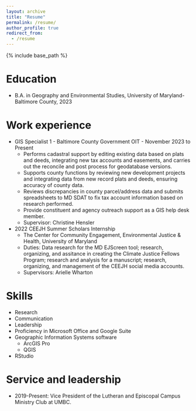 ```yaml
---
layout: archive
title: "Resume"
permalink: /resume/
author_profile: true
redirect_from:
  - /resume
---
```


{% include base_path %}

Education
======
* B.A. in Geography and Environmental Studies, University of Maryland-Baltimore County, 2023

Work experience
======
*  GIS Specialist 1 - Baltimore County Government OIT - November 2023 to Present
    * Performs cadastral support by editing existing data based on plats and deeds, integrating new tax accounts and easements, and carries out the reconcile and post process for geodatabase versions.
    * Supports county functions by reviewing new development projects and integrating data from new record plats and deeds, ensuring accuracy of county data.
    * Reviews discrepancies in county parcel/address data and submits spreadsheets to MD SDAT to fix tax account information based on research performed.
    * Provide constituent and agency outreach support as a GIS help desk member.
    * Supervisor: Christine Hensler
*  2022 CEEJH Summer Scholars Internship
    * The Center for Community Engagement, Environmental Justice & Health, University of Maryland
    * Duties: Data research for the MD EJScreen tool; research, organizing, and assitance in creating the Climate Justice Fellows Program; research and analysis for a manuscript; research, organizing, and management of the CEEJH social media accounts.
    * Supervisors: Arielle Wharton
  
Skills
======
* Research
* Communication
* Leadership
* Proficiency in Microsoft Office and Google Suite
* Geographic Information Systems software
  * ArcGIS Pro
  * QGIS
* RStudio

Service and leadership
======
* 2019-Present: Vice President of the Lutheran and Episcopal Campus Ministry Club at UMBC.
